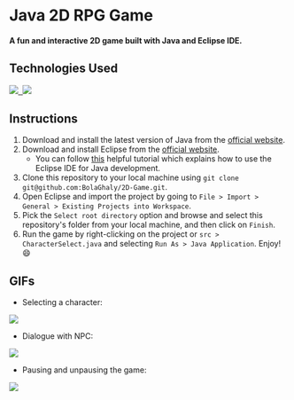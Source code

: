 # Java 2D RPG Game

#### A fun and interactive 2D game built with Java and Eclipse IDE.

## Technologies Used
<kbd> <a href="https://www.java.com/"> <img src="https://img.shields.io/badge/Java-E76F00?style=for-the-badge&logo=java&logoColor=white" /> </a> </kbd>
<kbd> <a href="https://www.eclipse.org/ide/"> <img src="https://img.shields.io/badge/Eclipse-4800C4?style=for-the-badge&logo=eclipse&logoColor=white" /> </a> </kbd>

## Instructions
1. Download and install the latest version of Java from the [official website](https://www.java.com/en/download/).
2. Download and install Eclipse from the [official website](https://www.eclipse.org/downloads/).
   * You can follow [this](https://www.vogella.com/tutorials/Eclipse/article.html) helpful tutorial which explains how to use the Eclipse IDE for Java development.
3. Clone this repository to your local machine using `git clone git@github.com:BolaGhaly/2D-Game.git`.
4. Open Eclipse and import the project by going to `File > Import > General > Existing Projects into Workspace`.
5. Pick the `Select root directory` option and browse and select this repository's folder from your local machine, and then click on `Finish`.
6. Run the game by right-clicking on the project or `src > CharacterSelect.java` and selecting `Run As > Java Application`. Enjoy! 😄

## GIFs
- Selecting a character:
<img src="https://user-images.githubusercontent.com/59656591/209458853-468bca01-cd51-4709-aeb9-0ed48d1698f4.gif" />

- Dialogue with NPC:
<img src="https://user-images.githubusercontent.com/59656591/209459174-e02c0347-1e88-4519-9bd2-b3bd9cf09daa.gif" />

- Pausing and unpausing the game:
<img src="https://user-images.githubusercontent.com/59656591/209484610-7c9fd839-d50f-4e04-9e54-e45d35b6a965.gif" />
